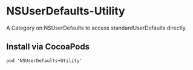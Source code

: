 NSUserDefaults-Utility
======================

A Category on NSUserDefaults to access standardUserDefaults directly.  


Install via CocoaPods
---------------------

    pod 'NSUserDefaults+Utility'
    
